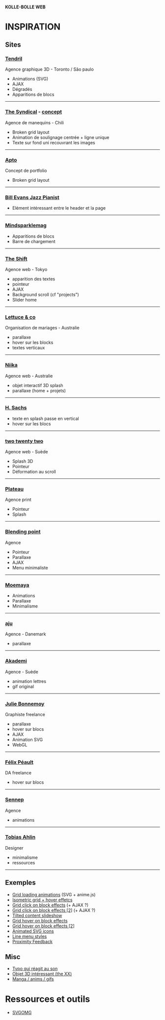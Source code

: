 #### KOLLE-BOLLE WEB 
# INSPIRATION
## Sites
### [Tendril](https://tendril.ca/) 
Agence graphique 3D - Toronto / São paulo
- Animations (SVG)
- AJAX
- Dégradés
- Apparitions de blocs
***
### [The Syndical](http://www.thesyndical.com/) - [concept](https://www.behance.net/gallery/57320647/Bunker3022-The-Syndical)
Agence de manequins - Chili
- Broken grid layout
- Animation de soulignage centrée + ligne unique
- Texte sur fond uni recouvrant les images
***
### [Apto](https://www.behance.net/gallery/51100367/Apto-Minimalist-Portfolio-D-AD-New-Blood-2017-Brief)
Concept de portfolio
- Broken grid layout
***
### [Bill Evans Jazz Pianist](https://dribbble.com/shots/2115869-Bill-Evans-Jazz-Pianist/attachments/383647)
- Elément intéressant entre le header et la page
***
### [Mindsparklemag](https://mindsparklemag.com/)
- Apparitions de blocs
- Barre de chargement
***
### [The Shift](https://theshift.tokyo/about/)
Agence web - Tokyo
- apparition des textes
- pointeur
- AJAX
- Background scroll (cf "projects")
- Slider home
***
### [Lettuce & co](http://lettuceandco.com.au/)
Organisation de mariages - Australie
- parallaxe
- hover sur les blocks
- textes verticaux
***
### [Niika](https://www.niika.com.au/)
Agence web - Australie
- objet interactif 3D splash
- parallaxe (home + projets)
***
### [H. Sachs](http://hsachs.at/)
- texte en splash passe en vertical
- hover sur les blocs
***
### [two twenty two](http://twotwentytwo.se/studio)
Agence web - Suède
- Splash 3D
- Pointeur
- Déformation au scroll
***
### [Plateau](http://www.plateau.studio/)
Agence print
- Pointeur
- Splash
***
### [Blending point](https://blendingpoint.com/)
Agence
- Pointeur
- Parallaxe
- AJAX
- Menu minimaliste
***
### [Moemaya](https://moeamaya.com/)
- Animations
- Parallaxe
- Minimalisme
***
### [aju](https://aju.dk/)
Agence - Danemark
- parallaxe
***
### [Akademi](https://studioakademi.com/)
Agence - Suède
- animation lettres
- gif original
***
### [Julie Bonnemoy](https://juliebonnemoy.com/)
Graphiste freelance
- parallaxe
- hover sur blocs
- AJAX
- Animation SVG
- WebGL
***
### [Félix Péault](https://flayks.com/)
DA freelance
- hover sur blocs
***
### [Sennep](http://sennep.com/contact/)
Agence
- animations
***
### [Tobias Ahlin](http://tobiasahlin.com/)
Designer
- minimalisme
- ressources
***
## Exemples
- [Grid loading animations](https://tympanus.net/Development/GridLoadingAnimations/#) (SVG + anime.js)
- [Isometric grid + hover effetcs](https://tympanus.net/Development/IsometricGrids/index2.html)
- [Grid click on block effects](https://tympanus.net/Development/ImageGridEffects/index.html) (+ AJAX ?)
- [Grid click on block effects [2]](https://tympanus.net/Development/AnimatedGridLayout/index2.html) (+ AJAX ?)
- [Tilted content slideshow](https://tympanus.net/Tutorials/TiltedContentSlideshow/)
- [Grid hover on block effects](https://tympanus.net/Tutorials/ShapeHoverEffectSVG/index.html#)
- [Grid hover on block effects [2]](https://tympanus.net/Tutorials/ShapeHoverEffectSVG/index.html#)
- [Animated SVG icons](https://tympanus.net/Development/AnimatedSVGIcons/)
- [Line menu styles](https://tympanus.net/Development/LineMenuStyles/)
- [Proximity Feedback](https://tympanus.net/Development/ProximityFeedback/index.html)
## Misc 
- [Typo qui réagit au son](https://goertek.kontrapunkt.com/online/)
- [Objet 3D intéressant (the XX)](http://thexxnightandday.com/bilbao/)
- [Manga / anims / gifs](https://auwaa.ch/#)
# Ressources et outils
- [SVGOMG](https://jakearchibald.github.io/svgomg/)
